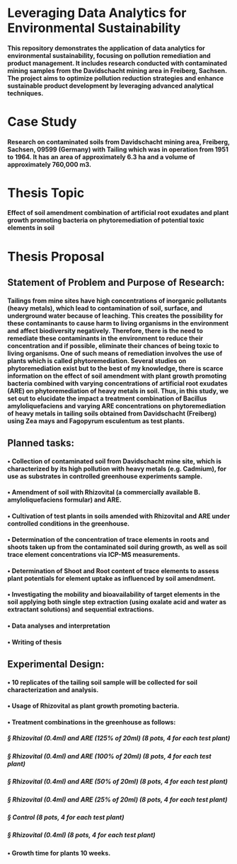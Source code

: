 # Leveraging Data Analytics for Environmental Sustainability
#### This repository demonstrates the application of data analytics for environmental sustainability, focusing on pollution remediation and product management. It includes research conducted with contaminated mining samples from the Davidschacht mining area in Freiberg, Sachsen. The project aims to optimize pollution reduction strategies and enhance sustainable product development by leveraging advanced analytical techniques.
# Case Study
#### Research on contaminated soils from Davidschacht mining area, Freiberg, Sachsen, 09599 (Germany) with Tailing which was in operation from 1951 to 1964. It has an area of approximately 6.3 ha and a volume of approximately 760,000 m3.
# Thesis Topic
#### Effect of soil amendment combination of artificial root exudates and plant growth promoting bacteria on phytoremediation of potential toxic elements in soil
# Thesis Proposal
## Statement of Problem and Purpose of Research:
#### Tailings from mine sites have high concentrations of inorganic pollutants (heavy metals), which lead to contamination of soil, surface, and underground water because of leaching. This creates the possibility for these contaminants to cause harm to living organisms in the environment and affect biodiversity negatively. Therefore, there is the need to remediate these contaminants in the environment to reduce their concentration and if possible, eliminate their chances of being toxic to living organisms. One of such means of remediation involves the use of plants which is called phytoremediation. Several studies on phytoremediation exist but to the best of my knowledge, there is scarce information on the effect of soil amendment with plant growth promoting bacteria combined with varying concentrations of artificial root exudates (ARE) on phytoremediation of heavy metals in soil. Thus, in this study, we set out to elucidate the impact a treatment combination of Bacillus amyloliquefaciens and varying ARE concentrations on phytoremediation of heavy metals in tailing soils obtained from Davidschacht (Freiberg) using Zea mays and Fagopyrum esculentum as test plants.
## Planned tasks:
#### • Collection of contaminated soil from Davidschacht mine site, which is characterized by its high pollution with heavy metals (e.g. Cadmium), for use as substrates in controlled greenhouse experiments sample.
#### • Amendment of soil with Rhizovital (a commercially available B. amyloliquefaciens formular) and ARE.
#### • Cultivation of test plants in soils amended with Rhizovital and ARE under controlled conditions in the greenhouse.
#### • Determination of the concentration of trace elements in roots and shoots taken up from the contaminated soil during growth, as well as soil trace element concentrations via ICP-MS measurements.
#### • Determination of Shoot and Root content of trace elements to assess plant potentials for element uptake as influenced by soil amendment.
#### • Investigating the mobility and bioavailability of target elements in the soil applying both single step extraction (using oxalate acid and water as extractant solutions) and sequential extractions.
#### • Data analyses and interpretation
#### • Writing of thesis
## Experimental Design:
#### • 10 replicates of the tailing soil sample will be collected for soil characterization and analysis.
#### • Usage of Rhizovital as plant growth promoting bacteria.
#### • Treatment combinations in the greenhouse as follows:
##### § Rhizovital (0.4ml) and ARE (125% of 20ml) (8 pots, 4 for each test plant)
##### § Rhizovital (0.4ml) and ARE (100% of 20ml) (8 pots, 4 for each test plant)
##### § Rhizovital (0.4ml) and ARE (50% of 20ml) (8 pots, 4 for each test plant)
##### § Rhizovital (0.4ml) and ARE (25% of 20ml) (8 pots, 4 for each test plant)
##### § Control (8 pots, 4 for each test plant)
##### § Rhizovital (0.4ml) (8 pots, 4 for each test plant)
#### • Growth time for plants 10 weeks.
